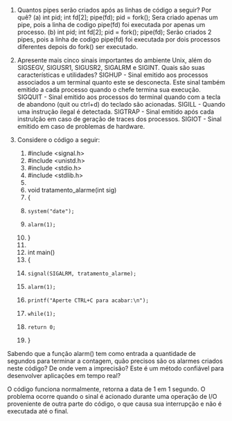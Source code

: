 1. Quantos pipes serão criados após as linhas de código a seguir? Por quê?
	(a) int pid;
		int	fd[2];
		pipe(fd);
		pid = fork();
	Sera criado apenas um pipe, pois a linha de codigo pipe(fd) foi executada por apenas um processo.
	(b) int pid;
		int	fd[2];
		pid = fork();
		pipe(fd);
	Serão criados 2 pipes, pois a linha de codigo pipe(fd) foi executada por dois processos diferentes depois do
	fork() ser executado.

2. Apresente mais cinco sinais importantes do ambiente Unix, além do SIGSEGV, SIGUSR1, SIGUSR2, SIGALRM e SIGINT. Quais são suas características e utilidades?
SIGHUP - Sinal emitido aos processos associados a um terminal quanto este se desconecta. Este sinal também  emitido a cada processo
quando o chefe termina sua execução.
SIGQUIT - Sinal emitido aos processos do terminal quando com a tecla de abandono (quit ou ctrl+d) do teclado são acionadas.
SIGILL - Quando uma instrução ilegal é detectada.
SIGTRAP - Sinal emitido após cada instrulção em caso de geração de traces dos processos.
SIGIOT - Sinal emitido em caso de problemas de hardware.

3. Considere o código a seguir:

	 1. #include <signal.h>
	 2. #include <unistd.h>
	 3. #include <stdio.h>
	 4. #include <stdlib.h>
	 5.
	 6. void tratamento_alarme(int sig)
	 7. {
	 8. 	system("date");
	 9. 	alarm(1);
	10. }
	11. 
	12. int main()
	13. {
	14. 	signal(SIGALRM, tratamento_alarme);
	15. 	alarm(1);
	16. 	printf("Aperte CTRL+C para acabar:\n");
	17. 	while(1);
	18. 	return 0;
	19. }

Sabendo que a função alarm() tem como entrada a quantidade de segundos para terminar a contagem, quão precisos são os alarmes 
criados neste código? De onde vem a imprecisão? Este é um método confiável para desenvolver aplicações em tempo real?

O código funciona normalmente, retorna a data de 1 em 1 segundo. O problema ocorre quando o sinal é acionado durante
uma operação de I/O proveniente de outra parte do código, o que causa sua interrupção e não é executada até o final.
